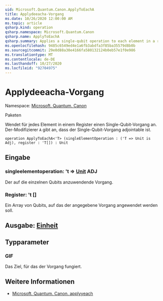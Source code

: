 ```yaml
---
uid: Microsoft.Quantum.Canon.ApplyToEachA
title: Applydeeacha-Vorgang
ms.date: 10/26/2020 12:00:00 AM
ms.topic: article
qsharp.kind: operation
qsharp.namespace: Microsoft.Quantum.Canon
qsharp.name: ApplyToEachA
qsharp.summary: Applies a single-qubit operation to each element in a register. The modifier `A` indicates that the single-qubit operation is adjointable.
ms.openlocfilehash: 9485c6549ed4e1a6fb3abdfa3f85ba35579d8b0b
ms.sourcegitcommit: 29e0d88a30e4166fa580132124b0eb57e1f0e986
ms.translationtype: MT
ms.contentlocale: de-DE
ms.lasthandoff: 10/27/2020
ms.locfileid: "92704975"
---
```

# <a name="applytoeacha-operation"></a>Applydeeacha-Vorgang

Namespace: [Microsoft. Quantum. Canon](xref:Microsoft.Quantum.Canon)

Paketen [](https://nuget.org/packages/)


Wendet für jedes Element in einem Register einen Single-Qubit-Vorgang an.
Der-Modifizierer `A` gibt an, dass der Single-Qubit-Vorgang adjointable ist.

```qsharp
operation ApplyToEachA<'T> (singleElementOperation : ('T => Unit is Adj), register : 'T[]) : Unit
```


## <a name="input"></a>Eingabe

### <a name="singleelementoperation--t--unit-adj"></a>singleelementoperation: 't => [Unit](xref:microsoft.quantum.lang-ref.unit) ADJ

Der auf die einzelnen Qubits anzuwendende Vorgang.


### <a name="register--t"></a>Register: 't []

Ein Array von Qubits, auf das der angegebene Vorgang angewendet werden soll.



## <a name="output--unit"></a>Ausgabe: [Einheit](xref:microsoft.quantum.lang-ref.unit)



## <a name="type-parameters"></a>Typparameter

### <a name="t"></a>GIF

Das Ziel, für das der Vorgang fungiert.

## <a name="see-also"></a>Weitere Informationen

- [Microsoft. Quantum. Canon. applyyeach](xref:Microsoft.Quantum.Canon.ApplyToEach)